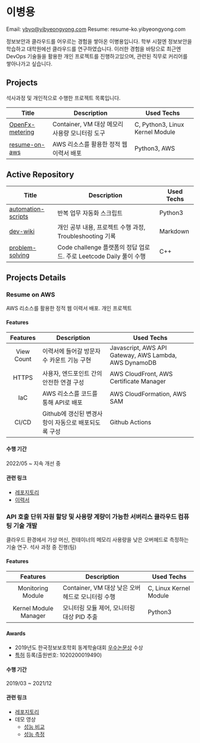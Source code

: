 # 이병용

Email: ybyo@yibyeongyong.com
Resume: resume-ko.yibyeongyong.com

정보보안과 클라우드를 어우르는 경험을 쌓아온 이병용입니다. 학부 시절엔 정보보안을 학습하고 대학원에선 클라우드를 연구하였습니다. 이러한 경험을 바탕으로 최근엔 DevOps 기술들을 활용한 개인 프로젝트를 진행하고있으며, 관련된 직무로 커리어를 쌓아나가고 싶습니다.

## Projects

석사과정 및 개인적으로 수행한 프로젝트 목록입니다.

| Title                                                                         | Description                      | Used Techs                      |
|-------------------------------------------------------------------------------|----------------------------------|---------------------------------|
| [OpenFx-metering](https://github.com/keti-openfx/OpenFx-metering/tree/master) | Container, VM 대상 메모리 사용량 모니터링 도구 | C, Python3, Linux Kernel Module |
| [resume-on-aws](https://github.com/ybyo/resume-on-aws)                        | AWS 리소스를 활용한 정적 웹 이력서 배포         | Python3, AWS                    |

## Active Repository

| Title                                                            | Description                                         | Used Techs |
|------------------------------------------------------------------|-----------------------------------------------------|------------|
| [automation-scripts](https://github.com/ybyo/automation-scripts) | 반복 업무 자동화 스크립트                                      | Python3    |
| [dev-wiki](https://github.com/ybyo/dev-wiki)                     | 개인 공부 내용, 프로젝트 수행 과정, Troubleshooting 기록            | Markdown   |
| [problem-solving](https://github.com/ybyo/problem-solving)       | Code challenge 플랫폼의 정답 업로드. 주로 Leetcode Daily 풀이 수행 | C++        |

## Projects Details

### Resume on AWS

AWS 리소스를 활용한 정적 웹 이력서 배포. 개인 프로젝트

#### Features

|  Features  | Description                     | Used Techs                                            |
|:----------:|---------------------------------|-------------------------------------------------------|
| View Count | 이력서에 들어갈 방문자 수 카운트 기능 구현        | Javascript, AWS API Gateway, AWS Lambda, AWS DynamoDB |
|   HTTPS    | 사용자, 엔드포인트 간의 안전한 연결 구성         | AWS CloudFront, AWS Certificate Manager               |
|    IaC     | AWS 리소스를 코드를 통해 API로 배포         | AWS CloudFormation, AWS SAM                           |
|   CI/CD    | Github에 갱신된 변경사항이 자동으로 배포되도록 구성 | Github Actions                                        |

#### 수행 기간

2022/05 ~ 지속 개선 중

#### 관련 링크

* [레포지토리](https://github.com/ybyo/resume-on-aws)
* [이력서](https://resume-ko.yibyeongyong.com/)

### API 호출 단위 자원 할당 및 사용량 계량이 가능한 서버리스 클라우드 컴퓨팅 기술 개발

클라우드 환경에서 가상 머신, 컨테이너의 메모리 사용량을 낮은 오버헤드로 측정하는 기술 연구. 석사 과정 중 진행(팀)

#### Features

|       Features        | Description                       | Used Techs             |
|:---------------------:|-----------------------------------|------------------------|
|   Monitoring Module   | Container, VM 대상 낮은 오버헤드로 모니터링 수행 | C, Linux Kernel Module |
| Kernel Module Manager | 모니터링 모듈 제어, 모니터링 대상 PID 추출        | Python3                |

#### Awards

 * 2019년도 한국정보보호학회 동계학술대회 [우수논문상](https://resume-ko.yibyeongyong.com/cisc-w19-prize.pdf) 수상
 * [특허](https://resume-ko.yibyeongyong.com/patent-procmon.pdf) 등록(출원번호: 1020200019490)

#### 수행 기간

2019/03 ~ 2021/12

#### 관련 링크

* [레포지토리](https://github.com/keti-openfx/OpenFx-metering)
* 데모 영상
   * [성능 비교](https://resume-ko.yibyeongyong.com/demo-1.mp4)
   * [성능 측정](https://resume-ko.yibyeongyong.com/demo-2.mp4)
